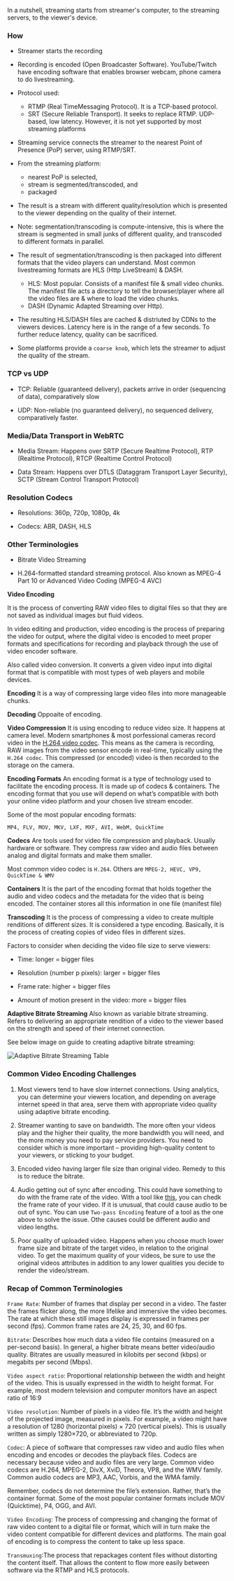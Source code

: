 In a nutshell, streaming starts from streamer's computer, to the streaming servers, to the viewer's device.

### How

- Streamer starts the recording

- Recording is encoded (Open Broadcaster Software). YouTube/Twitch have encoding software that enables browser webcam, phone camera to do livestreaming.

- Protocol used:

  - RTMP (Real TimeMessaging Protocol). It is a TCP-based protocol.
  - SRT (Secure Reliable Transport). It seeks to replace RTMP. UDP-based, low latency. However, it is not yet supported by most streaming platforms

- Streaming service connects the streamer to the nearest Point of Presence (PoP) server, using RTMP/SRT.

- From the streaming platform:
  - nearest PoP is selected,
  - stream is segmented/transcoded, and
  - packaged
- The result is a stream with different quality/resolution which is presented to the viewer depending on the quality of their internet.

- Note: segmentation/transcoding is compute-intensive, this is where the stream is segmented in small junks of different quality, and transcoded to different formats in parallel.

- The result of segmentation/transcoding is then packaged into different formats that the video players can understand. Most common livestreaming formats are HLS (Http LiveStream) & DASH.
  - HLS: Most popular. Consists of a manifest file & small video chunks. The manifest file acts a directory to tell the browser/player where all the video files are & where to load the video chunks.
  - DASH (Dynamic Adapted Streaming over Http).
- The resulting HLS/DASH files are cached & distriuted by CDNs to the viewers devices. Latency here is in the range of a few seconds. To further reduce latency, quality can be sacrificed.

- Some platforms provide a `coarse knob`, which lets the streamer to adjust the quality of the stream.

### TCP vs UDP

- TCP: Reliable (guaranteed delivery), packets arrive in order (sequencing of data), comparatively slow

- UDP: Non-reliable (no guaranteed delivery), no sequenced delivery, comparatively faster.

### Media/Data Transport in WebRTC

- Media Stream: Happens over SRTP (Secure Realtime Protocol), RTP (Realtime Protocol), RTCP (Realtime Control Protocol)

- Data Stream: Happens over DTLS (Dataggram Transport Layer Security), SCTP (Stream Control Transport Protocol)

### Resolution Codecs

- Resolutions: 360p, 720p, 1080p, 4k

- Codecs: ABR, DASH, HLS

### Other Terminologies

- Bitrate Video Streaming

- H.264-formatted standard streaming protocol. Also known as MPEG-4 Part 10 or Advanced Video Coding (MPEG-4 AVC)

**Video Encoding**

It is the process of converting RAW video files to digital files so that they are not saved as individual images but fluid videos.

In video editing and production, video encoding is the process of preparing the video for output, where the digital video is encoded to meet proper formats and specifications for recording and playback through the use of video encoder software.

Also called video conversion. It converts a given video input into digital format that is compatible with most types of web players and mobile devices.

**Encoding** It is a way of compressing large video files into more manageable chunks.

**Decoding** Oppoaite of encoding.

**Video Compression** It is using encoding to reduce video size. It happens at camera level. Modern smartphones & most porfessional cameras record video in the [H.264 video codec](https://www.dacast.com/blog/h-264-advanced-video-coding/).
This means as the camera is recording, RAW images from the video sensor encode in real-time, typically using the `H.264 codec`. This compressed (or encoded) video is then recorded to the storage on the camera.

**Encoding Formats** An encoding format is a type of technology used to facilitate the encoding process. It is
made up of codecs & containers.
The encoding format that you use will depend on what’s compatible with both your online video platform and your chosen live stream encoder.

Some of the most popular encoding formats:

```
MP4, FLV, MOV, MKV, LXF, MXF, AVI, WebM, QuickTime
```

**Codecs** Are tools used for video file compression and playback. Usually hardware or software. They compress raw video and audio files between analog and digital formats and make them smaller.

Most common video codec is `H.264`. Others are `MPEG-2, HEVC, VP9, QuickTime & WMV`

**Containers** It is the part of the encoding format that holds together the audio and video codecs and the metadata for the video that is being encoded. The container stores all this information in one file (manifest file)

**Transcoding** It is the process of compressing a video to create multiple renditions of different sizes. It is considered a type encoding. Basically, it is the process of creating copies of video files in different sizes.

Factors to consider when deciding the video file size to serve viewers:

- Time: longer = bigger files

- Resolution (number p pixels): larger = bigger files

- Frame rate: higher = bigger files

- Amount of motion present in the video: more = bigger files

**Adaptive Bitrate Streaming** Also known as variable bitrate streaming. Refers to delivering an appropriate rendition of a video to the viewer based on the strength and speed of their internet connection.

See below image on guide to creating adaptive bitrate streaming:

![Adaptive Bitrate Streaming Table](media/adaptive_bitrate_streaming.png "Adaptive Bitrate Streaming Table")

### Common Video Encoding Challenges

1. Most viewers tend to have slow internet connections. Using analytics, you can determine your viewers location, and depending on average internet speed in that area, serve them with appropriate video quality using adaptive bitrate encoding.

2. Streamer wanting to save on bandwidth. The more often your videos play and the higher their quality, the more bandwidth you will need, and the more money you need to pay service providers. You need to consider which is more important – providing high-quality content to your viewers, or sticking to your budget.

3. Encoded video having larger file size than original video. Remedy to this is to reduce the bitrate.

4. Audio getting out of sync after encoding. This could have something to do with the frame rate of the video. With a tool like [this](https://www.vlchelp.com/find-video-resolution-frame-rate-vlc/), you can chedk the frame rate of your video. If it is unusual, that could cause audio to be out of sync. You can use `Two-pass Encoding` feature of a tool as the one above to solve the issue. Othe causes could be different audio and video lengths.

5. Poor quality of uploaded video. Happens when you choose much lower frame size and bitrate of the target video, in relation to the original video. To get the maximum quality of your videos, be sure to use the original videos attributes in addition to any lower qualities you decide to render the video/stream.

### Recap of Common Terminologies

`Frame Rate`: Number of frames that display per second in a video. The faster the frames flicker along, the more lifelike and immersive the video becomes. The rate at which these still images display is expressed in frames per second (fps). Common frame rates are 24, 25, 30, and 60 fps.

`Bitrate`: Describes how much data a video file contains (measured on a per-second basis). In general, a higher bitrate means better video/audio quality. Bitrates are usually measured in kilobits per second (kbps) or megabits per second (Mbps).

`Video aspect ratio`: Proportional relationship between the width and height of the video. This is usually expressed in the width to height format. For example, most modern television and computer monitors have an aspect ratio of 16:9

`Video resolution`: Number of pixels in a video file. It’s the width and height of the projected image, measured in pixels. For example, a video might have a resolution of 1280 (horizontal pixels) × 720 (vertical pixels). This is usually written as simply 1280×720, or abbreviated to 720p.

`Codec`: A piece of software that compresses raw video and audio files when encoding and encodes or decodes the playback files. Codecs are necessary because video and audio files are very large. Common video codecs are H.264, MPEG-2, DivX, XviD, Theora, VP8, and the WMV family. Common audio codecs are MP3, AAC, Vorbis, and the WMA family.

Remember, codecs do not determine the file’s extension. Rather, that’s the container format. Some of the most popular container formats include MOV (Quicktime), P4, OGG, and AVI.

`Video Encoding`: The process of compressing and changing the format of raw video content to a digital file or format, which will in turn make the video content compatible for different devices and platforms. The main goal of encoding is to compress the content to take up less space.

`Transmuxing`:The process that repackages content files without distorting the content itself. That allows the content to flow more easily between software via the RTMP and HLS protocols.
